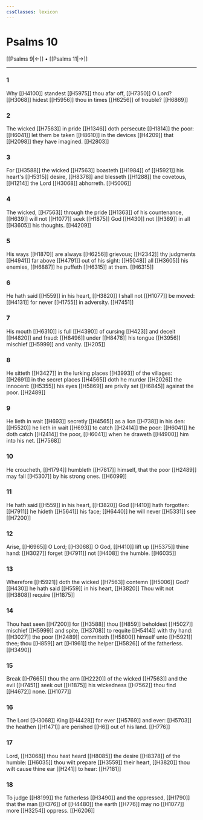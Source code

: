 ```yaml
---
cssClasses: lexicon
---
```

# Psalms 10

[[Psalms 9|←]] • [[Psalms 11|→]]

---

### 1
Why [[H4100]] standest [[H5975]] thou afar off, [[H7350]] O Lord? [[H3068]] hidest [[H5956]] thou in times [[H6256]] of trouble? [[H6869]]

### 2
The wicked [[H7563]] in pride [[H1346]] doth persecute [[H1814]] the poor: [[H6041]] let them be taken [[H8610]] in the devices [[H4209]] that [[H2098]] they have imagined. [[H2803]]

### 3
For [[H3588]] the wicked [[H7563]] boasteth [[H1984]] of [[H5921]] his heart's [[H5315]] desire, [[H8378]] and blesseth [[H1288]] the covetous, [[H1214]] the Lord [[H3068]] abhorreth. [[H5006]]

### 4
The wicked, [[H7563]] through the pride [[H1363]] of his countenance, [[H639]] will not [[H1077]] seek [[H1875]] God [[H430]] not [[H369]] in all [[H3605]] his thoughts. [[H4209]]

### 5
His ways [[H1870]] are always [[H6256]] grievous; [[H2342]] thy judgments [[H4941]] far above [[H4791]] out of his sight: [[H5048]] all [[H3605]] his enemies, [[H6887]] he puffeth [[H6315]] at them. [[H6315]]

### 6
He hath said [[H559]] in his heart, [[H3820]] I shall not [[H1077]] be moved: [[H4131]] for never [[H1755]] in adversity. [[H7451]]

### 7
His mouth [[H6310]] is full [[H4390]] of cursing [[H423]] and deceit [[H4820]] and fraud: [[H8496]] under [[H8478]] his tongue [[H3956]] mischief [[H5999]] and vanity. [[H205]]

### 8
He sitteth [[H3427]] in the lurking places [[H3993]] of the villages: [[H2691]] in the secret places [[H4565]] doth he murder [[H2026]] the innocent: [[H5355]] his eyes [[H5869]] are privily set [[H6845]] against the poor. [[H2489]]

### 9
He lieth in wait [[H693]] secretly [[H4565]] as a lion [[H738]] in his den: [[H5520]] he lieth in wait [[H693]] to catch [[H2414]] the poor: [[H6041]] he doth catch [[H2414]] the poor, [[H6041]] when he draweth [[H4900]] him into his net. [[H7568]]

### 10
He croucheth, [[H1794]] humbleth [[H7817]] himself, that the poor [[H2489]] may fall [[H5307]] by his strong ones. [[H6099]]

### 11
He hath said [[H559]] in his heart, [[H3820]] God [[H410]] hath forgotten: [[H7911]] he hideth [[H5641]] his face; [[H6440]] he will never [[H5331]] see [[H7200]]

### 12
Arise, [[H6965]] O Lord; [[H3068]] O God, [[H410]] lift up [[H5375]] thine hand: [[H3027]] forget [[H7911]] not [[H408]] the humble. [[H6035]]

### 13
Wherefore [[H5921]] doth the wicked [[H7563]] contemn [[H5006]] God? [[H430]] he hath said [[H559]] in his heart, [[H3820]] Thou wilt not [[H3808]] require [[H1875]]

### 14
Thou hast seen [[H7200]] for [[H3588]] thou [[H859]] beholdest [[H5027]] mischief [[H5999]] and spite, [[H3708]] to requite [[H5414]] with thy hand: [[H3027]] the poor [[H2489]] committeth [[H5800]] himself unto [[H5921]] thee; thou [[H859]] art [[H1961]] the helper [[H5826]] of the fatherless. [[H3490]]

### 15
Break [[H7665]] thou the arm [[H2220]] of the wicked [[H7563]] and the evil [[H7451]] seek out [[H1875]] his wickedness [[H7562]] thou find [[H4672]] none. [[H1077]]

### 16
The Lord [[H3068]] King [[H4428]] for ever [[H5769]] and ever: [[H5703]] the heathen [[H1471]] are perished [[H6]] out of his land. [[H776]]

### 17
Lord, [[H3068]] thou hast heard [[H8085]] the desire [[H8378]] of the humble: [[H6035]] thou wilt prepare [[H3559]] their heart, [[H3820]] thou wilt cause thine ear [[H241]] to hear: [[H7181]]

### 18
To judge [[H8199]] the fatherless [[H3490]] and the oppressed, [[H1790]] that the man [[H376]] of [[H4480]] the earth [[H776]] may no [[H1077]] more [[H3254]] oppress. [[H6206]]